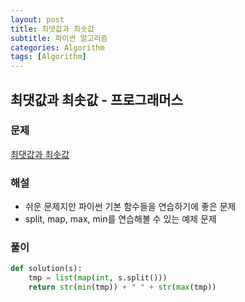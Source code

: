 ```yaml
---
layout: post
title: 최댓값과 최솟값
subtitle: 파이썬 알고리즘 
categories: Algorithm
tags: [Algorithm]
---
```

## 최댓값과 최솟값 - 프로그래머스

### 문제

[최댓값과 최솟값](https://school.programmers.co.kr/learn/courses/30/lessons/12939)

### 해설 
* 쉬운 문제지만 파이썬 기본 함수들을 연습하기에 좋은 문제
* split, map, max, min를 연습해볼 수 있는 예제 문제

### 풀이
```python
def solution(s):
    tmp = list(map(int, s.split()))
    return str(min(tmp)) + " " + str(max(tmp))
```